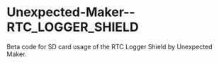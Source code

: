 # Unexpected-Maker--RTC_LOGGER_SHIELD
Beta code for SD card usage of the RTC Logger Shield by Unexpected Maker.
